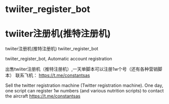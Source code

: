 # twiiter_register_bot
# twiiter注册机(推特注册机)
twiiter注册机(推特注册机) twiiter_register_bot


twiiter_register_bot,  Automatic account registration


出售twiiter注册机（推特注册机）,一天单脚本可以注册1w个号（还有各种营销脚本）
联系飞机：
https://t.me/constantsas


Sell the twitter registration machine (Twitter registration machine). One day, one script can register 1w numbers (and various nutrition scripts) to contact the aircraft
https://t.me/constantsas
